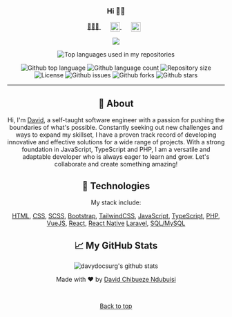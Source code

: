 <div align='center'>
	<div align="center" id="top">
  <!-- <img src="./.github/app.gif" alt="Davydocsurg" /> -->

<!-- &#xa0; -->

</div>

### <div align='center'>Hi 👋🏼 </div>

<p align="center" >
	<a href="https://chibueze.me" target="_blank" style='margin-right:10px'>
     👨🏻‍💻
  </a>
			  &nbsp;&nbsp;
  <a href="https://twitter.com/davydocsurg" target="_blank" style='margin-right:10px'>
    <img align="center" src="https://raw.githubusercontent.com/peterthehan/peterthehan/master/assets/twitter.svg" style='color: #3f63f2 !important' alt="David Chibueze's twitter profile" height="22px" width="22px" />
  </a>
	  &nbsp;&nbsp;
	<a href="https://linkedin.com/in/davydocsurg/" target="_blank" style='margin-right:10px'>
    <img align="center" src="https://raw.githubusercontent.com/peterthehan/peterthehan/master/assets/linkedin.svg" style='color: #3f63f2 !important' alt="David Chibueze's linkedin profile" height="22px" width="22px" />
  </a>

</p>
<div align="center" >

![](https://visitor-badge.glitch.me/badge?page_id=davydocsurg.davydocsurg)

</div>
	<div align="center">
  <img width="" src="https://github-readme-stats.vercel.app/api/top-langs/?username=davydocsurg&layout=compact&hide_title=1&card_width=300" alt="Top languages used in my repositories" />
</div>
<p align="center">
  <img alt="Github top language" src="https://img.shields.io/github/languages/top/davydocsurg/davydocsurg?color=56BEB8">

  <img alt="Github language count" src="https://img.shields.io/github/languages/count/davydocsurg/davydocsurg?color=56BEB8">

  <img alt="Repository size" src="https://img.shields.io/github/repo-size/davydocsurg/davydocsurg?color=56BEB8">

  <img alt="License" src="https://img.shields.io/github/license/davydocsurg/davydocsurg?color=56BEB8">

  <img alt="Github issues" src="https://img.shields.io/github/issues/davydocsurg/davydocsurg?color=56BEB8" />

  <img alt="Github forks" src="https://img.shields.io/github/forks/davydocsurg/davydocsurg?color=56BEB8" />

  <img alt="Github stars" src="https://img.shields.io/github/stars/davydocsurg/davydocsurg?color=56BEB8" />
</p>

<!-- Status -->

<!-- <h4 align="center">
	🚧  Socialite 🚀 Under construction...  🚧
</h4> -->

<hr>

## :dart: About

Hi, I'm [David](https://chibueze.me), a self-taught software engineer with a passion for pushing the boundaries of what's possible. Constantly seeking out new challenges and ways to expand my skillset, I have a proven track record of developing innovative and effective solutions for a wide range of projects. With a strong foundation in JavaScript, TypeScript and PHP, I am a versatile and adaptable developer who is always eager to learn and grow. Let's collaborate and create something amazing!
<!-- ## :sparkles: Features

:heavy_check_mark: Feature 1;\
:heavy_check_mark: Feature 2;\
:heavy_check_mark: Feature 3; -->

## :rocket: Technologies

My stack include:

 [HTML](https://en.wikipedia.org/wiki/HTML),
 [CSS](https://en.wikipedia.org/wiki/CSS),
 [SCSS](https://sass-lang.com/),
 [Bootstrap](https://getbootstrap.com/),
 [TailwindCSS](https://tailwindcss.com/.com/),
 [JavaScript](https://en.wikipedia.org/wiki/JavaScript),
 [TypeScript](https://www.typescriptlang.org/),
 [PHP](https://php.net/),
 [VueJS](https://vuejs.org/),
 [React](https://reactjs.org/),
 [React Native](https://reactnative.dev/)
 [Laravel](https://laravel.com/),
 [SQL/MySQL](https://mysql.com/)

## :chart_with_upwards_trend: My GitHub Stats

<p align="center"> <img src="https://github-readme-stats.vercel.app/api?username=davydocsurg&show_icons=true&theme=gotham" alt="davydocsurg's github stats" />

Made with :heart: by <a href="https://chibueze.me" target="_blank">David Chibueze Ndubuisi</a>

&#xa0;

<a href="#top">Back to top</a>

</div>
